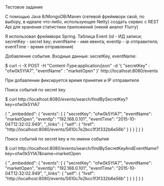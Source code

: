 Тестовое задание

С помощью Java 8/MongoDB/Maven (сетевой фреймворк свой, по выбору, в идеале что-либо, использующее Netty) создать сервис с REST Api для хранения статистики приложений (некий аналог Flurry)

Я использовал фреймворк Spring.
Таблица Event (id - ИД записи; secretKey - secret key; eventName - имя евента; eventIp - ip отправителя; eventTime - время отправления)

Добавление события. Входные данные: secretKey, eventName:

$ curl -i -X POST -H "Content-Type:application/json" -d '{  "secretKey" : "ofw0k5YIA7",  "eventName" : "marketOpen" }' http://localhost:8080/events

При добавлении фиксируется время принятия и IP отправителя


Поиск событий по secret key

$ curl http://localhost:8080/events/search/findBySecretKey?key=ofw0k5YIA7

{
  "_embedded": {
    "events": [
      {
        "secretKey": "ofw0k5YIA7",
        "eventName": "marketOpen",
        "eventIp": "192.168.0.101",
        "eventTime": "2015-10-04T12:32:02.949",
        "_links": {
          "self": {
            "href": "http://localhost:8080/events/5610c7e2bcc1f3f332b6e56b"
          }
        }
      }
    ]
  }
}


Поиск событий по secret key и по имени события

$ curl http://localhost:8080/events/search/findBySecretKeyAndEventName?key=ofw0k5YIA7&name=marketOpen

{
  "_embedded": {
    "events": [
      {
        "secretKey": "ofw0k5YIA7",
        "eventName": "marketOpen",
        "eventIp": "192.168.0.101",
        "eventTime": "2015-10-04T12:32:02.949",
        "_links": {
          "self": {
            "href": "http://localhost:8080/events/5610c7e2bcc1f3f332b6e56b"
          }
        }
      }
    ]
  }
}
